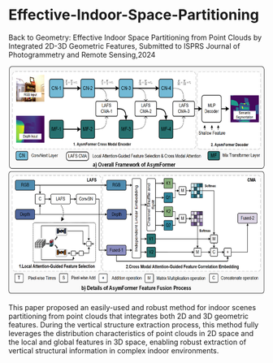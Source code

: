 # Effective-Indoor-Space-Partitioning

Back to Geometry: Effective Indoor Space Partitioning from Point Clouds by Integrated 2D-3D Geometric Features, Submitted to ISPRS Journal of Photogrammetry and Remote Sensing,2024
<p align="center">
  <img src="https://github.com/Fourier7754/AsymFormer/blob/main/Image/Overall%20Framework%20of%20AsymFormer.png" width="600" height="450">
</p>
This paper proposed an easily-used and robust method for indoor scenes partitioning from point clouds that integrates both 2D and 3D geometric features. During the vertical structure extraction process, this method fully leverages the distribution characteristics of point clouds in 2D space and the local and global features in 3D space, enabling robust extraction of vertical structural information in complex indoor environments. 

